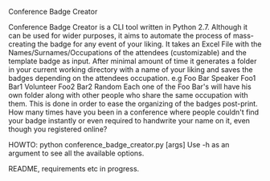 Conference Badge Creator

Conference Badge Creator is a CLI tool written in Python 2.7. Although it can be used for wider purposes, it aims to automate the process of mass-creating the badge for any event of your liking. It takes an Excel File with the Names/Surnames/Occupations of the attendees (customizable) and the template badge as input. After minimal amount of time it generates a folder in your current working directory with a name of your liking and saves the badges depending on the attendees occupation.
e.g
Foo Bar Speaker
Foo1 Bar1 Volunteer
Foo2 Bar2 Random
Each one of the Foo Bar's will have his own folder along with other people who share the same occupation with them. This is done in order to ease the organizing of the badges post-print. How many times have you been in a conference where people couldn't find your badge instantly or even required to handwrite your name on it, even though you registered online?

HOWTO:
python conference_badge_creator.py [args]
Use -h as an argument to see all the available options.



README, requirements etc in progress.
